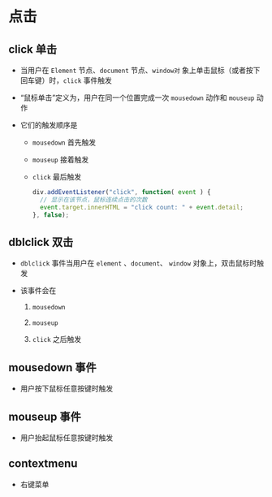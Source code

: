 # 点击

## click 单击

- 当用户在 `Element` 节点、`document` 节点、`window对` 象上单击鼠标（或者按下回车键）时，`click` 事件触发

- “鼠标单击”定义为，用户在同一个位置完成一次 `mousedown` 动作和 `mouseup` 动作

- 它们的触发顺序是

  - `mousedown` 首先触发

  - `mouseup` 接着触发

  - `click` 最后触发

    ```js
    div.addEventListener("click", function( event ) {
      // 显示在该节点，鼠标连续点击的次数
      event.target.innerHTML = "click count: " + event.detail;
    }, false);
    ```

## dblclick 双击

- `dblclick` 事件当用户在 `element` 、`document`、 `window` 对象上，双击鼠标时触发

- 该事件会在

    1. `mousedown`

    2. `mouseup`

    3. `click` 之后触发

## mousedown 事件

- 用户按下鼠标任意按键时触发

## mouseup 事件

- 用户抬起鼠标任意按键时触发

## contextmenu

- 右键菜单
